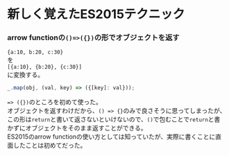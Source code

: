 # 新しく覚えたES2015テクニック

### arrow functionの`()=>({})`の形でオブジェクトを返す

`{a:10, b:20, c:30}`  
を  
`[{a:10}, {b:20}, {c:30}]`  
に変換する。  
  
```js
_.map(obj, (val, key) => ({[key]: val}));
```

`=> ({})`のところを初めて使った。  
オブジェクトを返すわけだから、`() => {}`のみで良さそうに思ってしまったが、この形は`return`と書いて返さないといけないので、`()`で包むことで`return`と書かずにオブジェクトをそのまま返すことができる。  
ES2015のarrow functionの使い方としては知っていたが、実際に書くことに直面したことは初めてだった。  

